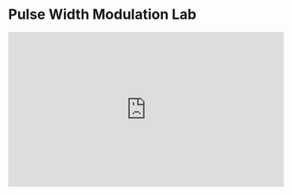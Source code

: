 # Pulse Width Modulation Lab

<iframe width="560" height="315" src="https://www.youtube.com/embed/nNzxCF-I2EI?si=D_eeEvLqJnH6kbP7" title="YouTube video player" frameborder="0" allow="accelerometer; autoplay; clipboard-write; encrypted-media; gyroscope; picture-in-picture; web-share" allowfullscreen></iframe>

